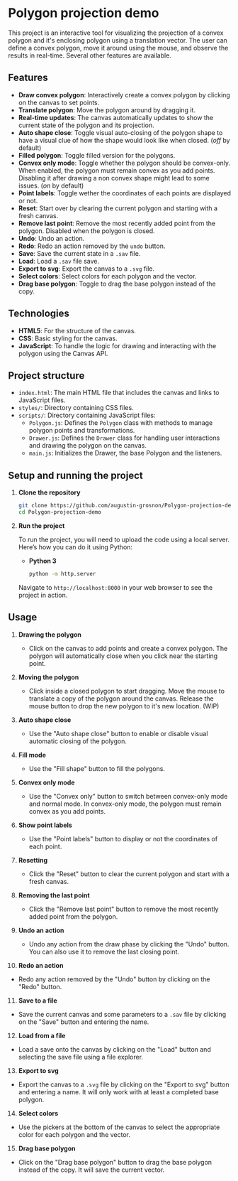 # Polygon projection demo

This project is an interactive tool for visualizing the projection of a convex polygon and it's enclosing polygon using a translation vector. The user can define a convex polygon, move it around using the mouse, and observe the results in real-time. Several other features are available.

## Features

- **Draw convex polygon**: Interactively create a convex polygon by clicking on the canvas to set points.
- **Translate polygon**: Move the polygon around by dragging it.
- **Real-time updates**: The canvas automatically updates to show the current state of the polygon and its projection.
- **Auto shape close**: Toggle visual auto-closing of the polygon shape to have a visual clue of how the shape would look like when closed. (*off* by default)
- **Filled polygon**: Toggle filled version for the polygons.
- **Convex only mode**: Toggle whether the polygon should be convex-only. When enabled, the polygon must remain convex as you add points. Disabling it after drawing a non convex shape might lead to some issues. (*on* by default)
- **Point labels**: Toggle wether the coordinates of each points are displayed or not.
- **Reset**: Start over by clearing the current polygon and starting with a fresh canvas.
- **Remove last point**: Remove the most recently added point from the polygon. Disabled when the polygon is closed.
- **Undo**: Undo an action.
- **Redo**: Redo an action removed by the `undo` button.
- **Save**: Save the current state in a `.sav` file.
- **Load**: Load a `.sav` file save.
- **Export to svg**: Export the canvas to a `.svg` file.
- **Select colors**: Select colors for each polygon and the vector.
- **Drag base polygon**: Toggle to drag the base polygon instead of the copy.

## Technologies

- **HTML5**: For the structure of the canvas.
- **CSS**: Basic styling for the canvas.
- **JavaScript**: To handle the logic for drawing and interacting with the polygon using the Canvas API.

## Project structure

- `index.html`: The main HTML file that includes the canvas and links to JavaScript files.
- `styles/`: Directory containing CSS files.
- `scripts/`: Directory containing JavaScript files:
  - `Polygon.js`: Defines the `Polygon` class with methods to manage polygon points and transformations.
  - `Drawer.js`: Defines the `Drawer` class for handling user interactions and drawing the polygon on the canvas.
  - `main.js`: Initializes the Drawer, the base Polygon and the listeners.

## Setup and running the project

1. **Clone the repository**

   ```bash
   git clone https://github.com/augustin-grosnon/Polygon-projection-demo.git
   cd Polygon-projection-demo
   ```

2. **Run the project**

   To run the project, you will need to upload the code using a local server. Here’s how you can do it using Python:

   - **Python 3**

     ```bash
     python -m http.server
     ```

   Navigate to `http://localhost:8000` in your web browser to see the project in action.

## Usage

1. **Drawing the polygon**
   - Click on the canvas to add points and create a convex polygon. The polygon will automatically close when you click near the starting point.

2. **Moving the polygon**
   - Click inside a closed polygon to start dragging. Move the mouse to translate a copy of the polygon around the canvas. Release the mouse button to drop the new polygon to it's new location. (WIP)

3. **Auto shape close**
   - Use the "Auto shape close" button to enable or disable visual automatic closing of the polygon.

4. **Fill mode**
   - Use the "Fill shape" button to fill the polygons.

5. **Convex only mode**
   - Use the "Convex only" button to switch between convex-only mode and normal mode. In convex-only mode, the polygon must remain convex as you add points.

6. **Show point labels**
   - Use the "Point labels" button to display or not the coordinates of each point.

7. **Resetting**
   - Click the "Reset" button to clear the current polygon and start with a fresh canvas.

8. **Removing the last point**
   - Click the "Remove last point" button to remove the most recently added point from the polygon.

9. **Undo an action**
   - Undo any action from the draw phase by clicking the "Undo" button. You can also use it to remove the last closing point.

10. **Redo an action**
   - Redo any action removed by the "Undo" button by clicking on the "Redo" button.

11. **Save to a file**
   - Save the current canvas and some parameters to a `.sav` file by clicking on the "Save" button and entering the name.

12. **Load from a file**
   - Load a save onto the canvas by clicking on the "Load" button and selecting the save file using a file explorer.

13. **Export to svg**
   - Export the canvas to a `.svg` file by clicking on the "Export to svg" button and entering a name. It will only work with at least a completed base polygon.

14. **Select colors**
   - Use the pickers at the bottom of the canvas to select the appropriate color for each polygon and the vector.

15. **Drag base polygon**
   - Click on the "Drag base polygon" button to drag the base polygon instead of the copy. It will save the current vector.
